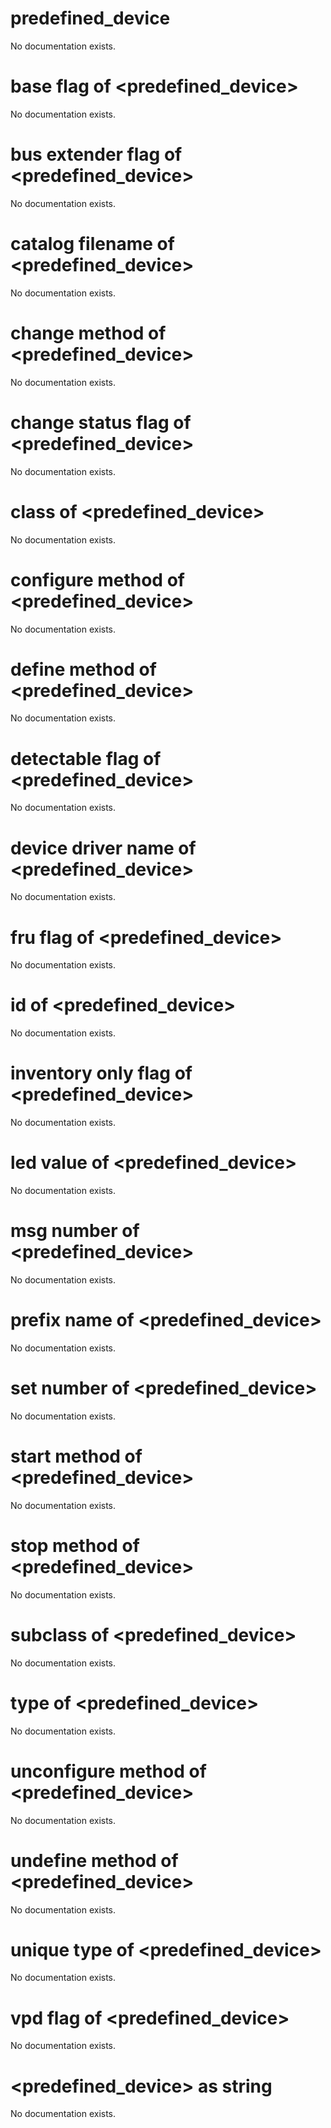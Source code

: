 # predefined_device

No documentation exists.

# base flag of <predefined_device>

No documentation exists.

# bus extender flag of <predefined_device>

No documentation exists.

# catalog filename of <predefined_device>

No documentation exists.

# change method of <predefined_device>

No documentation exists.

# change status flag of <predefined_device>

No documentation exists.

# class of <predefined_device>

No documentation exists.

# configure method of <predefined_device>

No documentation exists.

# define method of <predefined_device>

No documentation exists.

# detectable flag of <predefined_device>

No documentation exists.

# device driver name of <predefined_device>

No documentation exists.

# fru flag of <predefined_device>

No documentation exists.

# id of <predefined_device>

No documentation exists.

# inventory only flag of <predefined_device>

No documentation exists.

# led value of <predefined_device>

No documentation exists.

# msg number of <predefined_device>

No documentation exists.

# prefix name of <predefined_device>

No documentation exists.

# set number of <predefined_device>

No documentation exists.

# start method of <predefined_device>

No documentation exists.

# stop method of <predefined_device>

No documentation exists.

# subclass of <predefined_device>

No documentation exists.

# type of <predefined_device>

No documentation exists.

# unconfigure method of <predefined_device>

No documentation exists.

# undefine method of <predefined_device>

No documentation exists.

# unique type of <predefined_device>

No documentation exists.

# vpd flag of <predefined_device>

No documentation exists.

# <predefined_device> as string

No documentation exists.
